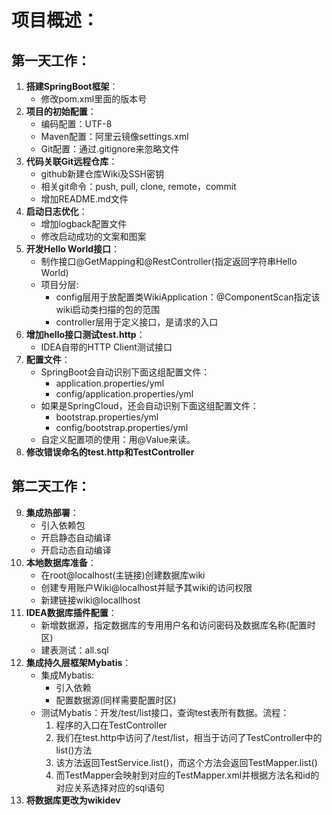 # 项目概述：


## 第一天工作：
1. **搭建SpringBoot框架**：
    * 修改pom.xml里面的版本号
2. **项目的初始配置**：
    * 编码配置：UTF-8
    * Maven配置：阿里云镜像settings.xml
    * Git配置：通过.gitignore来忽略文件
3. **代码关联Git远程仓库**：
    * github新建仓库Wiki及SSH密钥
    * 相关git命令：push, pull, clone, remote，commit
    * 增加README.md文件
4. **启动日志优化**：
    * 增加logback配置文件
    * 修改启动成功的文案和图案
5. **开发Hello World接口**：
    * 制作接口@GetMapping和@RestController(指定返回字符串Hello World)
    * 项目分层:
        * config层用于放配置类WikiApplication：@ComponentScan指定该wiki启动类扫描的包的范围
        * controller层用于定义接口，是请求的入口
6. **增加hello接口测试test.http**：
    * IDEA自带的HTTP Client测试接口
7. **配置文件**：
    * SpringBoot会自动识别下面这组配置文件：
        * application.properties/yml
        * config/application.properties/yml
    * 如果是SpringCloud，还会自动识别下面这组配置文件：
        * bootstrap.properties/yml
        * config/bootstrap.properties/yml
    * 自定义配置项的使用：用@Value来读。
8. **修改错误命名的test.http和TestController**

## 第二天工作：

9. **集成热部署**：
    * 引入依赖包
    * 开启静态自动编译
    * 开启动态自动编译
10. **本地数据库准备**：
    * 在root@localhost(主链接)创建数据库wiki
    * 创建专用账户Wiki@localhost并赋予其wiki的访问权限
    * 新建链接wiki@locallhost
11. **IDEA数据库插件配置**：
    * 新增数据源，指定数据库的专用用户名和访问密码及数据库名称(配置时区)
    * 建表测试：all.sql
12. **集成持久层框架Mybatis**：
    * 集成Mybatis:
        * 引入依赖
        * 配置数据源(同样需要配置时区)
    * 测试Mybatis：开发/test/list接口，查询test表所有数据。流程：
        1. 程序的入口在TestController
        2. 我们在test.http中访问了/test/list，相当于访问了TestController中的list()方法
        3. 该方法返回TestService.list()，而这个方法会返回TestMapper.list()
        4. 而TestMapper会映射到对应的TestMapper.xml并根据方法名和id的对应关系选择对应的sql语句
13. **将数据库更改为wikidev**
    